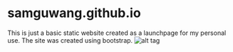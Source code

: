 samguwang.github.io
===================

This is just a basic static website created as a launchpage for my personal use. The site was created using bootstrap.
![alt tag](http://i.imgur.com/1bw0yNy.jpg)
